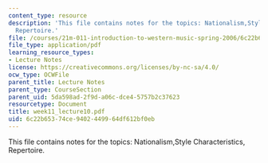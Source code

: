 ```yaml
---
content_type: resource
description: 'This file contains notes for the topics: Nationalism,Style Characteristics,
  Repertoire.'
file: /courses/21m-011-introduction-to-western-music-spring-2006/6c22b65374ce9402449964df612bf0eb_week11_lecture10.pdf
file_type: application/pdf
learning_resource_types:
- Lecture Notes
license: https://creativecommons.org/licenses/by-nc-sa/4.0/
ocw_type: OCWFile
parent_title: Lecture Notes
parent_type: CourseSection
parent_uid: 5da598ad-2f9d-a06c-dce4-5757b2c37623
resourcetype: Document
title: week11_lecture10.pdf
uid: 6c22b653-74ce-9402-4499-64df612bf0eb
---
```

This file contains notes for the topics: Nationalism,Style Characteristics, Repertoire.